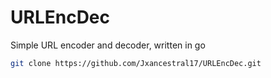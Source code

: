 # URLEncDec

<p>Simple URL encoder and decoder, written in go</p>

```bash
git clone https://github.com/Jxancestral17/URLEncDec.git
```


```bash

```

